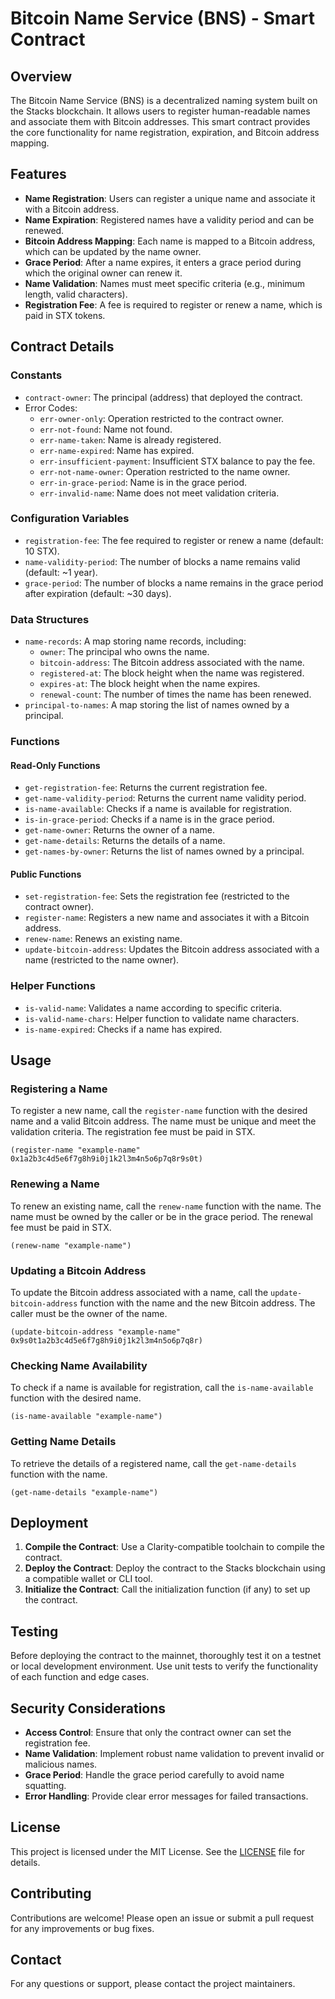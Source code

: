 # Bitcoin Name Service (BNS) - Smart Contract

## Overview

The Bitcoin Name Service (BNS) is a decentralized naming system built on the Stacks blockchain. It allows users to register human-readable names and associate them with Bitcoin addresses. This smart contract provides the core functionality for name registration, expiration, and Bitcoin address mapping.

## Features

- **Name Registration**: Users can register a unique name and associate it with a Bitcoin address.
- **Name Expiration**: Registered names have a validity period and can be renewed.
- **Bitcoin Address Mapping**: Each name is mapped to a Bitcoin address, which can be updated by the name owner.
- **Grace Period**: After a name expires, it enters a grace period during which the original owner can renew it.
- **Name Validation**: Names must meet specific criteria (e.g., minimum length, valid characters).
- **Registration Fee**: A fee is required to register or renew a name, which is paid in STX tokens.

## Contract Details

### Constants

- `contract-owner`: The principal (address) that deployed the contract.
- Error Codes:
  - `err-owner-only`: Operation restricted to the contract owner.
  - `err-not-found`: Name not found.
  - `err-name-taken`: Name is already registered.
  - `err-name-expired`: Name has expired.
  - `err-insufficient-payment`: Insufficient STX balance to pay the fee.
  - `err-not-name-owner`: Operation restricted to the name owner.
  - `err-in-grace-period`: Name is in the grace period.
  - `err-invalid-name`: Name does not meet validation criteria.

### Configuration Variables

- `registration-fee`: The fee required to register or renew a name (default: 10 STX).
- `name-validity-period`: The number of blocks a name remains valid (default: ~1 year).
- `grace-period`: The number of blocks a name remains in the grace period after expiration (default: ~30 days).

### Data Structures

- `name-records`: A map storing name records, including:
  - `owner`: The principal who owns the name.
  - `bitcoin-address`: The Bitcoin address associated with the name.
  - `registered-at`: The block height when the name was registered.
  - `expires-at`: The block height when the name expires.
  - `renewal-count`: The number of times the name has been renewed.
- `principal-to-names`: A map storing the list of names owned by a principal.

### Functions

#### Read-Only Functions

- `get-registration-fee`: Returns the current registration fee.
- `get-name-validity-period`: Returns the current name validity period.
- `is-name-available`: Checks if a name is available for registration.
- `is-in-grace-period`: Checks if a name is in the grace period.
- `get-name-owner`: Returns the owner of a name.
- `get-name-details`: Returns the details of a name.
- `get-names-by-owner`: Returns the list of names owned by a principal.

#### Public Functions

- `set-registration-fee`: Sets the registration fee (restricted to the contract owner).
- `register-name`: Registers a new name and associates it with a Bitcoin address.
- `renew-name`: Renews an existing name.
- `update-bitcoin-address`: Updates the Bitcoin address associated with a name (restricted to the name owner).

### Helper Functions

- `is-valid-name`: Validates a name according to specific criteria.
- `is-valid-name-chars`: Helper function to validate name characters.
- `is-name-expired`: Checks if a name has expired.

## Usage

### Registering a Name

To register a new name, call the `register-name` function with the desired name and a valid Bitcoin address. The name must be unique and meet the validation criteria. The registration fee must be paid in STX.

```clarity
(register-name "example-name" 0x1a2b3c4d5e6f7g8h9i0j1k2l3m4n5o6p7q8r9s0t)
```

### Renewing a Name

To renew an existing name, call the `renew-name` function with the name. The name must be owned by the caller or be in the grace period. The renewal fee must be paid in STX.

```clarity
(renew-name "example-name")
```

### Updating a Bitcoin Address

To update the Bitcoin address associated with a name, call the `update-bitcoin-address` function with the name and the new Bitcoin address. The caller must be the owner of the name.

```clarity
(update-bitcoin-address "example-name" 0x9s0t1a2b3c4d5e6f7g8h9i0j1k2l3m4n5o6p7q8r)
```

### Checking Name Availability

To check if a name is available for registration, call the `is-name-available` function with the desired name.

```clarity
(is-name-available "example-name")
```

### Getting Name Details

To retrieve the details of a registered name, call the `get-name-details` function with the name.

```clarity
(get-name-details "example-name")
```

## Deployment

1. **Compile the Contract**: Use a Clarity-compatible toolchain to compile the contract.
2. **Deploy the Contract**: Deploy the contract to the Stacks blockchain using a compatible wallet or CLI tool.
3. **Initialize the Contract**: Call the initialization function (if any) to set up the contract.

## Testing

Before deploying the contract to the mainnet, thoroughly test it on a testnet or local development environment. Use unit tests to verify the functionality of each function and edge cases.

## Security Considerations

- **Access Control**: Ensure that only the contract owner can set the registration fee.
- **Name Validation**: Implement robust name validation to prevent invalid or malicious names.
- **Grace Period**: Handle the grace period carefully to avoid name squatting.
- **Error Handling**: Provide clear error messages for failed transactions.

## License

This project is licensed under the MIT License. See the [LICENSE](LICENSE) file for details.

## Contributing

Contributions are welcome! Please open an issue or submit a pull request for any improvements or bug fixes.

## Contact

For any questions or support, please contact the project maintainers.
